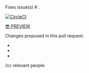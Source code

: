 Fixes issue(s) # .

[![CircleCI](https://circleci.com/gh/18F/doi-extractives-data/tree/BRANCH_NAME.svg?style=svg)](https://circleci.com/gh/18F/doi-extractives-data/tree/BRANCH_NAME)

[:sunglasses: PREVIEW](https://federalist.fr.cloud.gov//preview/18F/doi-extractives-data/BRANCH_NAME/)

Changes proposed in this pull request:

-
-
-

/cc relevant people
